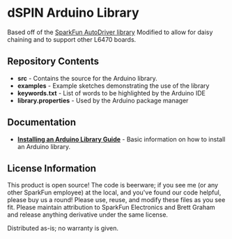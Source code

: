 dSPIN Arduino Library
==========
Based off of the [SparkFun AutoDriver library](https://github.com/sparkfun/L6470-AutoDriver)
Modified to allow for daisy chaining and to support other L6470 boards.

Repository Contents
-------------------
* **src** - Contains the source for the Arduino library.
* **examples** - Example sketches demonstrating the use of the library
* **keywords.txt** - List of words to be highlighted by the Arduino IDE
* **library.properties** - Used by the Arduino package manager

Documentation
-------------------
* **[Installing an Arduino Library Guide](https://learn.sparkfun.com/tutorials/installing-an-arduino-library)** - Basic information on how to install an Arduino library.

License Information
-------------------
This product is open source! 
The code is beerware; if you see me (or any other SparkFun employee) at the local, and you've found our code helpful, please buy us a round!
Please use, reuse, and modify these files as you see fit. Please maintain attribution to SparkFun Electronics and Brett Graham and release anything derivative under the same license.

Distributed as-is; no warranty is given.
